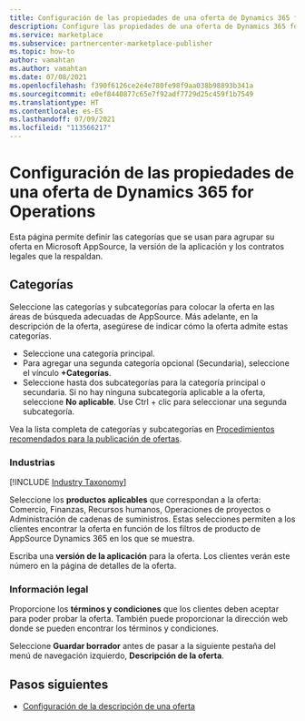 ```yaml
---
title: Configuración de las propiedades de una oferta de Dynamics 365 for Operations en Microsoft AppSource (Azure Marketplace)
description: Configure las propiedades de una oferta de Dynamics 365 for Operations en Microsoft AppSource (Azure Marketplace).
ms.service: marketplace
ms.subservice: partnercenter-marketplace-publisher
ms.topic: how-to
author: vamahtan
ms.author: vamahtan
ms.date: 07/08/2021
ms.openlocfilehash: f390f6126ce2e4e780fe98f9aa038b98893b341a
ms.sourcegitcommit: e0ef8440877c65e7f92adf7729d25c459f1b7549
ms.translationtype: HT
ms.contentlocale: es-ES
ms.lasthandoff: 07/09/2021
ms.locfileid: "113566217"
---
```

# <a name="configure-dynamics-365-for-operations-offer-properties"></a>Configuración de las propiedades de una oferta de Dynamics 365 for Operations

Esta página permite definir las categorías que se usan para agrupar su oferta en Microsoft AppSource, la versión de la aplicación y los contratos legales que la respaldan.

## <a name="categories"></a>Categorías

Seleccione las categorías y subcategorías para colocar la oferta en las áreas de búsqueda adecuadas de AppSource. Más adelante, en la descripción de la oferta, asegúrese de indicar cómo la oferta admite estas categorías.

- Seleccione una categoría principal.
- Para agregar una segunda categoría opcional (Secundaria), seleccione el vínculo **+Categorías**.
- Seleccione hasta dos subcategorías para la categoría principal o secundaria. Si no hay ninguna subcategoría aplicable a la oferta, seleccione **No aplicable**. Use Ctrl + clic para seleccionar una segunda subcategoría.

Vea la lista completa de categorías y subcategorías en [Procedimientos recomendados para la publicación de ofertas](gtm-offer-listing-best-practices.md).

### <a name="industries"></a>Industrias

[!INCLUDE [Industry Taxonomy](./includes/industry-taxonomy.md)]

Seleccione los **productos aplicables** que correspondan a la oferta: Comercio, Finanzas, Recursos humanos, Operaciones de proyectos o Administración de cadenas de suministros. Estas selecciones permiten a los clientes encontrar la oferta en función de los filtros de producto de AppSource Dynamics 365 en los que se muestra.

Escriba una **versión de la aplicación** para la oferta. Los clientes verán este número en la página de detalles de la oferta.

### <a name="legal"></a>Información legal

Proporcione los **términos y condiciones** que los clientes deben aceptar para poder probar la oferta. También puede proporcionar la dirección web donde se pueden encontrar los términos y condiciones.

Seleccione **Guardar borrador** antes de pasar a la siguiente pestaña del menú de navegación izquierdo, **Descripción de la oferta**.

## <a name="next-steps"></a>Pasos siguientes

- [Configuración de la descripción de una oferta](dynamics-365-operations-offer-listing.md)
